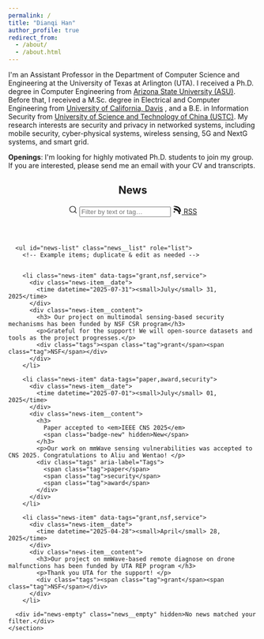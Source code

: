 ```yaml
---
permalink: /
title: "Dianqi Han"
author_profile: true
redirect_from: 
  - /about/
  - /about.html
---
```


I'm an Assistant Professor in the Department of Computer Science and Engineering at the University of Texas at Arlington (UTA). I received a Ph.D. degree in Computer Engineering from [Arizona State University (ASU)](https://www.asu.edu/). Before that, I received a M.Sc. degree in Electrical and Computer Engineering from [University of California, Davis](https://www.ucdavis.edu/) , and a B.E. in Information Security from [University of Science and Technology of China (USTC)](https://en.ustc.edu.cn/). My research interests are security and privacy in networked systems, including mobile security, cyber-physical systems, wireless sensing, 5G and NextG systems, and smart grid.

**Openings**: I'm looking for highly motivated Ph.D. students to join my group. If you are interested, please send me an email with your CV and transcripts.


<body>
  <main class="container">
    <section id="news" class="news" aria-labelledby="news-title">
      <header class="news__header">
        <h2 id="news-title" class="news__title">News</h2>
        <div class="news__tools">
          <label class="news__search" aria-label="Filter news">
            <svg width="18" height="18" viewBox="0 0 24 24" fill="none" stroke="currentColor" stroke-width="1.6" stroke-linecap="round" stroke-linejoin="round" aria-hidden="true"><circle cx="11" cy="11" r="8"></circle><line x1="21" y1="21" x2="16.65" y2="16.65"></line></svg>
            <input id="news-filter" type="search" placeholder="Filter by text or tag…" aria-controls="news-list" />
          </label>
          <a class="news__rss" href="/rss.xml" aria-label="RSS feed">
            <svg width="18" height="18" viewBox="0 0 24 24" fill="currentColor" aria-hidden="true"><path d="M6 18a2 2 0 1 1-4 0 2 2 0 0 1 4 0Zm-4-8a2 2 0 0 1 2-2c8.837 0 16 7.163 16 16a2 2 0 1 1-4 0C16 18.268 11.732 14 6 14a2 2 0 0 1-2-2Zm0-6a2 2 0 0 1 2-2C15.941 2 22 8.059 22 16a2 2 0 1 1-4 0c0-5.523-4.477-10-10-10a2 2 0 0 1-2-2Z"/></svg>
            <span>RSS</span>
          </a>
        </div>
      </header>

      <ul id="news-list" class="news__list" role="list">
        <!-- Example items; duplicate & edit as needed -->
  

        <li class="news-item" data-tags="grant,nsf,service">
          <div class="news-item__date">
            <time datetime="2025-07-31"><small>July</small> 31, 2025</time>
          </div>
          <div class="news-item__content">
            <h3> Our project on multimodal sensing-based security mechanisms has been funded by NSF CSR program</h3>
            <p>Grateful for the support! We will open-source datasets and tools as the project progresses.</p>
            <div class="tags"><span class="tag">grant</span><span class="tag">NSF</span></div>
          </div>
        </li>

        <li class="news-item" data-tags="paper,award,security">
          <div class="news-item__date">
            <time datetime="2025-07-01"><small>July</small> 01, 2025</time>
          </div>
          <div class="news-item__content">
            <h3>
              Paper accepted to <em>IEEE CNS 2025</em>
              <span class="badge-new" hidden>New</span>
            </h3>
            <p>Our work on mmWave sensing vulnerabilities was accepted to CNS 2025. Congratulations to Aliu and Wentao! </p>
            <div class="tags" aria-label="Tags">
              <span class="tag">paper</span>
              <span class="tag">security</span>
              <span class="tag">award</span>
            </div>
          </div>
        </li>

        <li class="news-item" data-tags="grant,nsf,service">
          <div class="news-item__date">
            <time datetime="2025-04-28"><small>April</small> 28, 2025</time>
          </div>
          <div class="news-item__content">
            <h3>Our project on mmWave-based remote diagnose on drone malfunctions has been funded by UTA REP program </h3>
            <p>Thank you UTA for the support! </p>
            <div class="tags"><span class="tag">grant</span><span class="tag">NSF</span></div>
          </div>
        </li>

      <div id="news-empty" class="news__empty" hidden>No news matched your filter.</div>
    </section>
  </main>

  <script>
    // --- Simple client-side filter by text or tag ---
    const input = document.getElementById('news-filter');
    const list = document.getElementById('news-list');
    const empty = document.getElementById('news-empty');

    function normalize(s){ return (s || '').toLowerCase().trim(); }

    function applyFilter(){
      const q = normalize(input.value);
      let visibleCount = 0;
      for(const item of list.querySelectorAll('.news-item')){
        const text = normalize(item.textContent);
        const tags = normalize(item.getAttribute('data-tags'));
        const match = !q || text.includes(q) || tags.includes(q);
        item.style.display = match ? '' : 'none';
        if(match) visibleCount++;
      }
      empty.hidden = visibleCount !== 0;
    }
    input.addEventListener('input', applyFilter);

    // --- Show "New" badge if within last 45 days ---
    const now = new Date();
    const NEW_WINDOW_DAYS = 45;
    for(const li of list.querySelectorAll('.news-item')){
      const t = li.querySelector('time');
      if(!t) continue;
      const date = new Date(t.getAttribute('datetime'));
      const diffDays = (now - date) / 86400000;
      const badge = li.querySelector('.badge-new');
      if(badge) badge.hidden = !(diffDays >= 0 && diffDays <= NEW_WINDOW_DAYS);
    }

    // Optional: ensure keyboard focus ring on search when using tab
    input.addEventListener('keydown', (e)=>{ if(e.key === 'Escape'){ input.value=''; applyFilter(); input.blur(); }});
  </script>
</body>
